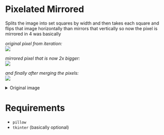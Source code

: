 # Pixelated Mirrored
 Splits the image into set squares by width and then takes each square 
 and flips that image horizontally than mirrors that vertically 
 so now the pixel is mirrored in 4 was basically

*original pixel from iteration:* \
![](https://i.imgur.com/A4W6WeX.jpeg)

*mirrored pixel that is now 2x bigger:* \
![](https://i.imgur.com/ro1Nsgl.jpeg)

*and finally after merging the pixels:* \
![](https://i.imgur.com/gZNSkhH.jpeg)
<details><summary>Original image</summary><img src="https://i.imgur.com/Ijwj0Un.jpeg"></details>

# Requirements
- `pillow`
- `tkinter` (basically optional)
